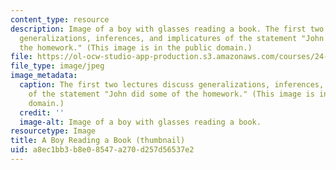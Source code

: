 ```yaml
---
content_type: resource
description: Image of a boy with glasses reading a book. The first two lectures discuss
  generalizations, inferences, and implicatures of the statement "John did some of
  the homework." (This image is in the public domain.)
file: https://ol-ocw-studio-app-production.s3.amazonaws.com/courses/24-954-pragmatics-in-linguistic-theory-spring-2010/a8ec1bb3b8e08547a270d257d56537e2_24-954s10-th.jpg
file_type: image/jpeg
image_metadata:
  caption: The first two lectures discuss generalizations, inferences, and implicatures
    of the statement "John did some of the homework." (This image is in the public
    domain.)
  credit: ''
  image-alt: Image of a boy with glasses reading a book.
resourcetype: Image
title: A Boy Reading a Book (thumbnail)
uid: a8ec1bb3-b8e0-8547-a270-d257d56537e2
---
```

